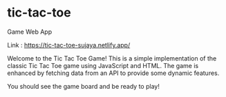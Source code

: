 # tic-tac-toe
Game Web App

Link : https://tic-tac-toe-sujaya.netlify.app/

Welcome to the Tic Tac Toe Game! This is a simple implementation of the classic Tic Tac Toe game using JavaScript and HTML. The game is enhanced by fetching data from an API to provide some dynamic features.


You should see the game board and be ready to play!
